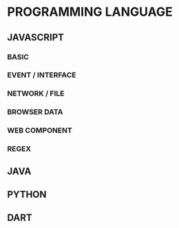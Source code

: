 # PROGRAMMING LANGUAGE

## JAVASCRIPT

### BASIC

### EVENT / INTERFACE

### NETWORK / FILE

### BROWSER DATA

### WEB COMPONENT

### REGEX

## JAVA

## PYTHON

## DART
